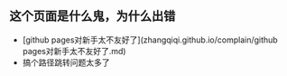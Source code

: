 ## 这个页面是什么鬼，为什么出错

- [github pages对新手太不友好了](zhangqiqi.github.io/complain/github pages对新手太不友好了.md)
- 搞个路径跳转问题太多了
